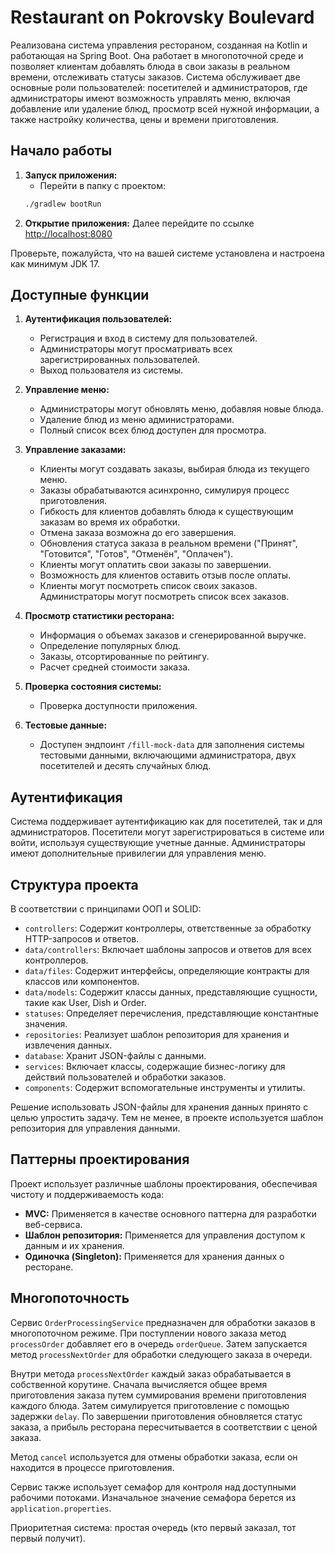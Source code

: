 # Restaurant on Pokrovsky Boulevard

Реализована  система управления рестораном, созданная на Kotlin и работающая на Spring Boot. Она работает в многопоточной среде и позволяет клиентам добавлять блюда в свои заказы в реальном времени, отслеживать статусы заказов. Система обслуживает две основные роли пользователей: посетителей и администраторов, где администраторы имеют возможность управлять меню, включая добавление или удаление блюд, просмотр всей нужной информации, а также настройку количества, цены и времени приготовления.

## Начало работы

1. **Запуск приложения:**
    - Перейти в папку с проектом:
    ```bash
    ./gradlew bootRun
    ```
2. **Открытие приложения:**
   Далее перейдите по ссылке [http://localhost:8080](http://localhost:8080/swagger-ui/index.html)

Проверьте, пожалуйста, что на вашей системе установлена и настроена как минимум JDK 17.

## Доступные функции

1. **Аутентификация пользователей:**
    - Регистрация и вход в систему для пользователей.
    - Администраторы могут просматривать всех зарегистрированных пользователей.
    - Выход пользователя из системы.

2. **Управление меню:**
    - Администраторы могут обновлять меню, добавляя новые блюда.
    - Удаление блюд из меню администраторами.
    - Полный список всех блюд доступен для просмотра.

3. **Управление заказами:**
    - Клиенты могут создавать заказы, выбирая блюда из текущего меню.
    - Заказы обрабатываются асинхронно, симулируя процесс приготовления.
    - Гибкость для клиентов добавлять блюда к существующим заказам во время их обработки.
    - Отмена заказа возможна до его завершения.
    - Обновления статуса заказа в реальном времени ("Принят", "Готовится", "Готов", "Отменён", "Оплачен").
    - Клиенты могут оплатить свои заказы по завершении.
    - Возможность для клиентов оставить отзыв после оплаты.
    - Клиенты могут посмотреть список своих заказов. Администраторы могут посмотреть список всех заказов.

4. **Просмотр статистики ресторана:**
    - Информация о объемах заказов и сгенерированной выручке.
    - Определение популярных блюд.
    - Заказы, отсортированные по рейтингу.
    - Расчет средней стоимости заказа.

5. **Проверка состояния системы:**
    - Проверка доступности приложения.

6. **Тестовые данные:**
    - Доступен эндпоинт `/fill-mock-data` для заполнения системы тестовыми данными, включающими администратора, двух посетителей и десять случайных блюд.

## Аутентификация

Система поддерживает аутентификацию как для посетителей, так и для администраторов. Посетители могут зарегистрироваться
в системе или войти, используя существующие учетные данные. Администраторы имеют дополнительные привилегии для управления меню.

## Структура проекта

В соответствии с принципами ООП и SOLID:

- `controllers`: Содержит контроллеры, ответственные за обработку HTTP-запросов и ответов.
- `data/controllers`: Включает шаблоны запросов и ответов для всех контроллеров.
- `data/files`: Содержит интерфейсы, определяющие контракты для классов или компонентов.
- `data/models`: Содержит классы данных, представляющие сущности, такие как User, Dish и Order.
- `statuses`: Определяет перечисления, представляющие константные значения.
- `repositories`: Реализует шаблон репозитория для хранения и извлечения данных.
- `database`: Хранит JSON-файлы с данными.
- `services`: Включает классы, содержащие бизнес-логику для действий пользователей и обработки заказов.
- `components`: Содержит вспомогательные инструменты и утилиты.

Решение использовать JSON-файлы для хранения данных принято с целью упростить задачу. Тем не менее, в проекте используется шаблон репозитория для управления данными.

## Паттерны проектирования

Проект использует различные шаблоны проектирования, обеспечивая чистоту и поддерживаемость кода:

- **MVC:** Применяется в качестве основного паттерна для разработки веб-сервиса.
- **Шаблон репозитория:** Применяется для управления доступом к данным и их хранения.
- **Одиночка (Singleton):** Применяется для хранения данных о ресторане.

## Многопоточность

Сервис `OrderProcessingService` предназначен для обработки заказов в многопоточном режиме. При поступлении нового заказа
метод `processOrder` добавляет его в очередь `orderQueue`. Затем запускается метод `processNextOrder` для обработки
следующего заказа в очереди.

Внутри метода `processNextOrder` каждый заказ обрабатывается в собственной корутине. Сначала вычисляется общее время
приготовления заказа путем суммирования времени приготовления каждого блюда. Затем симулируется приготовление с помощью
задержки `delay`. По завершении приготовления обновляется статус заказа, а прибыль ресторана пересчитывается в соответствии с ценой заказа.

Метод `cancel` используется для отмены обработки заказа, если он находится в процессе приготовления.

Сервис также использует семафор для контроля над доступными рабочими потоками. Изначальное значение семафора берется
из `application.properties`.

Приоритетная система: простая очередь (кто первый заказал, тот первый получит).

